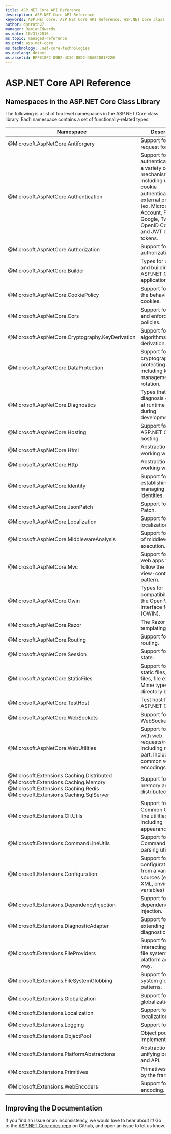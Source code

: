 ```yaml
---
title: ASP.NET Core API Reference 
description: ASP.NET Core API Reference 
keywords: ASP.NET Core, ASP.NET Core API Reference, ASP.NET Core class library
author: danroth27
manager: DamianEdwards
ms.date: 10/31/2016
ms.topic: managed-reference
ms.prod: asp.net-core
ms.technology: .net-core-technologies
ms.devlang: dotnet
ms.assetid: BFF618FC-09B2-4C3C-80DC-DDAEC001F220
---
```


# ASP.NET Core API Reference

## Namespaces in the ASP.NET Core Class Library ##

The following is a list of top level namespaces in the ASP.NET Core class library. Each namespace contains a set of functionally-related types.

<table class="table table-bordered table-striped table-condensed">
<thead>
   <tr>
      <th>Namespace</th>
      <th>Description</th>
   </tr>
</thead>
<tr>
   <td>@Microsoft.AspNetCore.Antiforgery </td>
   <td>Support for anti-request forgery.</td>
</tr>
<tr>
   <td>@Microsoft.AspNetCore.Authentication </td>
   <td>Support for authentication using a variety of mechanisms including using cookie authentication, external providers (ex. Microsoft Account, Facebook, Google, Twitter), OpenID Connect, and JWT bearer tokens.</td>
</tr>
<tr>
   <td>@Microsoft.AspNetCore.Authorization </td>
   <td>Support for authorization.</td>
</tr>
<tr>
   <td>@Microsoft.AspNetCore.Builder </td>
   <td>Types for defining and building an ASP.NET Core application.</td>
</tr>
<tr>
   <td>@Microsoft.AspNetCore.CookiePolicy </td>
   <td>Support for defining the behavior of cookies.</td>
</tr>
<tr>
   <td>@Microsoft.AspNetCore.Cors </td>
   <td>Support for defining and enforcing CORS policies. </td>
</tr>
<tr>
   <td>@Microsoft.AspNetCore.Cryptography.KeyDerivation </td>
   <td>Support for different algorithms for key derivation.</td>
</tr>
<tr>
   <td>@Microsoft.AspNetCore.DataProtection </td>
   <td>Support for cryptographically protecting data including key management and rotation. </td>
</tr>
<tr>
   <td>@Microsoft.AspNetCore.Diagnostics </td>
   <td>Types that aid in the diagnosis of errors at runtime and during development.</td>
</tr>
<tr>
   <td>@Microsoft.AspNetCore.Hosting </td>
   <td>Support for ASP.NET Core hosting.</td>
</tr>
<tr>
   <td>@Microsoft.AspNetCore.Html </td>
   <td>Abstractions for working with HTML.</td>
</tr>
<tr>
   <td>@Microsoft.AspNetCore.Http </td>
   <td>Abstractions for working with HTTP.</td>
</tr>
<tr>
   <td>@Microsoft.AspNetCore.Identity </td>
   <td>Support for establishing and managing user identities.</td>
</tr>
<tr>
   <td>@Microsoft.AspNetCore.JsonPatch </td>
   <td>Support for JSON Patch.</td>
</tr>
<tr>
   <td>@Microsoft.AspNetCore.Localization </td>
   <td>Support for localization.</td>
</tr>
<tr>
   <td>@Microsoft.AspNetCore.MiddlewareAnalysis </td>
   <td>Support for analysis of middleware execution.</td>
</tr>
<tr>
   <td>@Microsoft.AspNetCore.Mvc </td>
   <td>Support for building web apps that follow the model-view-controller pattern.</td>
</tr>
<tr>
   <td>@Microsoft.AspNetCore.Owin </td>
   <td>Types for compatibility with the Open Web Interface for .NET (OWIN).</td>
</tr>
<tr>
   <td>@Microsoft.AspNetCore.Razor </td>
   <td>The Razor templating engine.</td>
</tr>
<tr>
   <td>@Microsoft.AspNetCore.Routing </td>
   <td>Support for request routing.</td>
</tr>
<tr>
   <td>@Microsoft.AspNetCore.Session </td>
   <td>Support for session state.</td>
</tr>
<tr>
   <td>@Microsoft.AspNetCore.StaticFiles </td>
   <td>Support for serving static files, default files, file extensions, Mime types and directory browsing.</td>
</tr>
<tr>
   <td>@Microsoft.AspNetCore.TestHost </td>
   <td>Test host for ASP.NET Core.</td>
</tr>
<tr>
   <td>@Microsoft.AspNetCore.WebSockets </td>
   <td>Support for WebSockets</td>
</tr>
<tr>
   <td>@Microsoft.AspNetCore.WebUtilities </td>
   <td>Support for working with web requests/responses, including multi-part. Includes common web encodings.</td>
</tr>
<tr>
   <td>@Microsoft.Extensions.Caching.Distributed <br/>
      @Microsoft.Extensions.Caching.Memory <br/>
      @Microsoft.Extensions.Caching.Redis <br/>
      @Microsoft.Extensions.Caching.SqlServer <br/>
   </td>
   <td>Support for in-memory and distributed caching.</td>
</tr>
<tr>
   <td>@Microsoft.Extensions.Cli.Utils </td>
   <td>Support for Common Command line utilities, including appearance.</td>
</tr>
<tr>
   <td>@Microsoft.Extensions.CommandLineUtils </td>
   <td>Support for Command line parsing utilities</td>
</tr>
<tr>
   <td>@Microsoft.Extensions.Configuration </td>
   <td>Support for reading configuration data from a variety of sources (ex JSON, XML, environment variables)</td>
</tr>
<tr>
   <td>@Microsoft.Extensions.DependencyInjection </td>
   <td>Support for dependency injection.</td>
</tr>
<tr>
   <td>@Microsoft.Extensions.DiagnosticAdapter </td>
   <td>Support for extending the diagnostic adapter.</td>
</tr>
<tr>
   <td>@Microsoft.Extensions.FileProviders </td>
   <td>Support for interacting with the file system in a platform agnostic way.</td>
</tr>
<tr>
   <td>@Microsoft.Extensions.FileSystemGlobbing </td>
   <td>Support for file system globbing patterns.</td>
</tr>
<tr>
   <td>@Microsoft.Extensions.Globalization </td>
   <td>Support for globalization.</td>
</tr>
<tr>
   <td>@Microsoft.Extensions.Localization </td>
   <td>Support for localization.</td>
</tr>
<tr>
   <td>@Microsoft.Extensions.Logging </td>
   <td>Support for logging.</td>
</tr>
<tr>
   <td>@Microsoft.Extensions.ObjectPool </td>
   <td>Object pool implementation.</td>
</tr>
<tr>
   <td>@Microsoft.Extensions.PlatformAbstractions </td>
   <td>Abstractions for unifying behavior and API.</td>
</tr>
<tr>
   <td>@Microsoft.Extensions.Primitives </td>
   <td>Primatives shared by the frameworks.</td>
</tr>
<tr>
   <td>@Microsoft.Extensions.WebEncoders </td>
   <td>Support for web encoding.</td>
</tr>
</table> 

## Improving the Documentation ##

If you find an issue or an inconsistency, we would love to hear about it! Go to the [ASP.NET Core docs repo](https://github.com/aspnet/Docs/) on Github, and open an issue to let us know.
